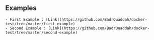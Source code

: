 ## Examples
    - First Example : [Link](https://github.com/BadrOuaddah/docker-test/tree/master/first-example)
    - Second Example : [Link](https://github.com/BadrOuaddah/docker-test/tree/master/second-example)
